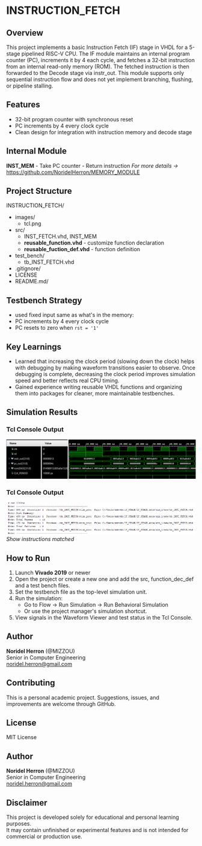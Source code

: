 # INSTRUCTION_FETCH

## Overview
This project implements a basic Instruction Fetch (IF) stage in VHDL for a 5-stage pipelined RISC-V CPU. The IF module maintains an internal program counter (PC), increments it by 4 each cycle, and fetches a 32-bit instruction from an internal read-only memory (ROM). The fetched instruction is then forwarded to the Decode stage via instr_out. This module supports only sequential instruction flow and does not yet implement branching, flushing, or pipeline stalling.

## Features
- 32-bit program counter with synchronous reset
- PC increments by 4 every clock cycle 
- Clean design for integration with instruction memory and decode stage

## Internal Module
**INST_MEM** 
    - Take PC counter
    - Return instruction 
*For more details ->* https://github.com/NoridelHerron/MEMORY_MODULE

## Project Structure
INSTRUCTION_FETCH/
- images/
    - tcl.png  
- src/
    - INST_FETCH.vhd, INST_MEM
    - **reusable_function.vhd** - customize function declaration
    - **reusable_fuction_def.vhd** - function definition    
- test_bench/
    - tb_INST_FETCH.vhd
- .gitignore/
- LICENSE
- README.md/

## Testbench Strategy
- used fixed input same as what's in the memory:
- PC increments by 4 every clock cycle
- PC resets to zero when `rst = '1'` 

## Key Learnings
- Learned that increasing the clock period (slowing down the clock) helps with debugging by making waveform transitions easier to observe. Once debugging is complete, decreasing the clock period improves simulation speed and better reflects real CPU timing.
- Gained experience writing reusable VHDL functions and organizing them into packages for cleaner, more maintainable testbenches.

## Simulation Results
### Tcl Console Output
![Tcl Output](images/wave.png) 
### Tcl Console Output
![Tcl Output](images/tcl.png) 
*Show instructions matched*

## How to Run

1. Launch **Vivado 2019** or newer
2. Open the project or create a new one and add the src, function_dec_def and a test bench files.
3. Set the testbench file as the top-level simulation unit.
4. Run the simulation:
    - Go to Flow → Run Simulation → Run Behavioral Simulation
    - Or use the project manager's simulation shortcut.
5. View signals in the Waveform Viewer and test status in the Tcl Console.

## Author
**Noridel Herron** (@MIZZOU)  
Senior in Computer Engineering  
noridel.herron@gmail.com

## Contributing
This is a personal academic project. Suggestions, issues, and improvements are welcome through GitHub.

## License
MIT License

## Author
**Noridel Herron** (@MIZZOU)  
Senior in Computer Engineering  
noridel.herron@gmail.com


## Disclaimer
This project is developed solely for educational and personal learning purposes.  
It may contain unfinished or experimental features and is not intended for commercial or production use.

